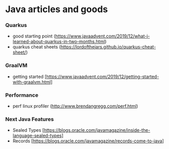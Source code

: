 # Java articles and goods

### Quarkus
- good starting point (https://www.javaadvent.com/2019/12/what-i-learned-about-quarkus-in-two-months.html)
- quarkus cheat sheets (https://lordofthejars.github.io/quarkus-cheat-sheet/)

### GraalVM
- getting started [https://www.javaadvent.com/2019/12/getting-started-with-graalvm.html]

### Performance
- perf linux profiler (http://www.brendangregg.com/perf.html)

### Next Java Features
- Sealed Types [https://blogs.oracle.com/javamagazine/inside-the-language-sealed-types]
- Records [https://blogs.oracle.com/javamagazine/records-come-to-java]
